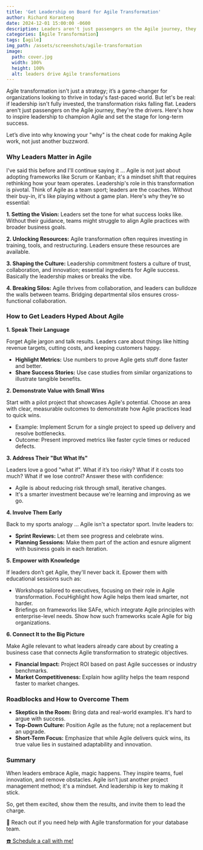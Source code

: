 ```yaml
---
title: 'Get Leadership on Board for Agile Transformation'
author: Richard Koranteng
date: 2024-12-01 15:00:00 -0600
description: Leaders aren't just passengers on the Agile journey, they're the drivers.
categories: [Agile Transformation]
tags: [agile]
img_path: /assets/screenshots/agile-transformation
image:
  path: cover.jpg
  width: 100%
  height: 100%
  alt: leaders drive Agile transformations
---
```


Agile transformation isn't just a strategy; it’s a game-changer for organizations looking to thrive in today's fast-paced world. But let's be real: if leadership isn't fully invested, the transformation risks falling flat. Leaders aren't just passengers on the Agile journey, they're the drivers. Here's how to inspire leadership to champion Agile and set the stage for long-term success.

Let’s dive into why knowing your "why" is the cheat code for making Agile work, not just another buzzword.

### Why Leaders Matter in Agile
I've said this before and I'll continue saying it ... Agile is not just about adopting frameworks like Scrum or Kanban; it's a mindset shift that requires rethinking how your team operates. Leadership's role in this transformation is pivotal. Think of Agile as a team sport; leaders are the coaches. Without their buy-in, it's like playing without a game plan. Here's why they’re so essential:

**1. Setting the Vision:** Leaders set the tone for what success looks like. Without their guidance, teams might struggle to align Agile practices with broader business goals.

**2. Unlocking Resources:** Agile transformation often requires investing in training, tools, and restructuring. Leaders ensure these resources are available.

**3. Shaping the Culture:** Leadership commitment fosters a culture of trust, collaboration, and innovation; essential ingredients for Agile success. Basically the leadership makes or breaks the vibe. 

**4. Breaking Silos:** Agile thrives from collaboration, and leaders can bulldoze the walls between teams. Bridging departmental silos ensures cross-functional collaboration.

### How to Get Leaders Hyped About Agile
**1. Speak Their Language**

Forget Agile jargon and talk results. Leaders care about things like hitting revenue targets, cutting costs, and keeping customers happy.
* **Highlight Metrics:** Use numbers to prove Agile gets stuff done faster and better.
* **Share Success Stories:** Use case studies from similar organizations to illustrate tangible benefits.

**2. Demonstrate Value with Small Wins**

Start with a pilot project that showcases Agile's potential. Choose an area with clear, measurable outcomes to demonstrate how Agile practices lead to quick wins. 
* Example: Implement Scrum for a single project to speed up delivery and resolve bottlenecks.
* Outcome: Present improved metrics like faster cycle times or reduced defects.

**3. Address Their "But What Ifs"**

Leaders love a good "what if". What if it’s too risky? What if it costs too much? What if we lose control? Answer these with confidence:
* Agile is about reducing risk through small, iterative changes.
* It's a smarter investment because we're learning and improving as we go.

**4. Involve Them Early**

Back to my sports analogy ... Agile isn't a spectator sport. Invite leaders to:
* **Sprint Reviews:** Let them see progress and celebrate wins.
* **Planning Sessions:** Make them part of the action and esnure aligment with business goals in each iteration.

**5. Empower with Knowledge**

If leaders don’t get Agile, they'll never back it. Epower them with educational sessions such as:
* Workshops tailored to executives, focusing on their role in Agile transformation. FocuHighlight how Agile helps them lead smarter, not harder.
* Briefings on frameworks like SAFe, which integrate Agile principles with enterprise-level needs. Show how such frameworks scale Agile for big organizations.

**6. Connect It to the Big Picture**

Make Agile relevant to what leaders already care about by creating a business case that connects Agile transformation to strategic objectives.
* **Financial Impact:** Project ROI based on past Agile successes or industry benchmarks.
* **Market Competitiveness:** Explain how agility helps the team respond faster to market changes.

### Roadblocks and How to Overcome Them
* **Skeptics in the Room:** Bring data and real-world examples. It's hard to argue with success.
* **Top-Down Culture:** Position Agile as the future; not a replacement but an upgrade.
* **Short-Term Focus:** Emphasize that while Agile delivers quick wins, its true value lies in sustained adaptability and innovation.

### Summary
When leaders embrace Agile, magic happens. They inspire teams, fuel innovation, and remove obstacles. Agile isn’t just another project management method; it's a mindset. And leadership is key to making it stick.

So, get them excited, show them the results, and invite them to lead the charge.

🚀 Reach out if you need help with Agile transformation for your database team.

 [☎️ Schedule a call with me!](https://calendly.com/rkkoranteng/free-consultation)